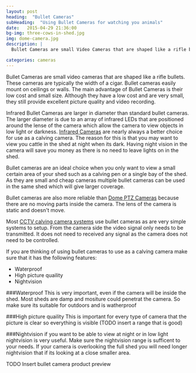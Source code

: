 ```yaml
---
layout: post
heading:  "Bullet Cameras"
subHeading:  "Using Bullet Cameras for watching you animals"
date:   2015-04-29 21:36:00
bg-img: three-cows-in-shed.jpg
img: dome-camera.jpg
description: |
  Bullet Cameras are small Video Cameras that are shaped like a rifle bullet. Bullet Cameras easily mount on ceilings or walls. The main advantage of Bullet Cameras is their low cost and small size. Although they have a low cost and are very small, they still provide excellent Picture Quality and Video Recording.

categories: cameras
---
```


Bullet Cameras are small video cameras that are shaped like a rifle bullets. These cameras are typically the width of a cigar. Bullet cameras easily mount on ceilings or walls. The main advantage of Bullet Cameras is their low cost and small size. Although they have a low cost and are very small, they still provide excellent picture quality and video recording. 

Infrared Bullet Cameras are larger in diameter than standard bullet cameras. The larger diameter is due to an array of infrared LEDs that are positioned around the lense of the camera which allow the camera to view objects in low light or darkness. 
[Infrared Cameras]({{site.baseurl}}/cameras/2015/05/03/infrared-calving-cameras.html) are nearly always a better choice for use as a calving camera. The reason for this is that you may want to view you cattle in the shed at night when its dark. Having night vision in the camera will save you money as there is no need to leave lights on in the shed.

Bullet cameras are an ideal choice when you only want to view a small certain area of your shed such as a calving pen or a single bay of the shed. As they are small and cheap cameras multiple bullet cameras can be used in the same shed which will give larger coverage.

Bullet cameras are also more reliable than [Dome PTZ Cameras]({{site.baseurl}}/ptz/2015/04/26/ptz-calving-camera.html) because there are no moving parts inside the camera. The lens of the camera is static and doesn't move. 

Most [CCTV calving camera systems]({{site.baseurl}}/cctv/2015/04/23/cctv-calving-camera-system.html) use bullet cameras as are very simple systems to setup. From the camera side the video signal only needs to be transmitted. It does not need to received any signal as the camera does not need to be controlled.

If you are thinking of using bullet cameras to use as a calving camera make sure that it has the following features:

- Waterproof
- High picture quaility
- Nightvision


###Waterproof
This is very important, even if the camera will be inside the shed. Most sheds are damp and mositure could penetrat the camera. So make sure its suitable for outdoors and is watherproof

###High picture quaility
This is important for every type of camera that the picture is clear so everything is visible (TODO insert a range that is good)

###Nightvision
if you want to be able to view at night or in low light nightvision is very useful. Make sure the nightvision range is sufficent to your needs. If your camera is overlooking the full shed you will need longer nightvision that if its looking at a close smaller area.


TODO
Insert bullet camera product preview